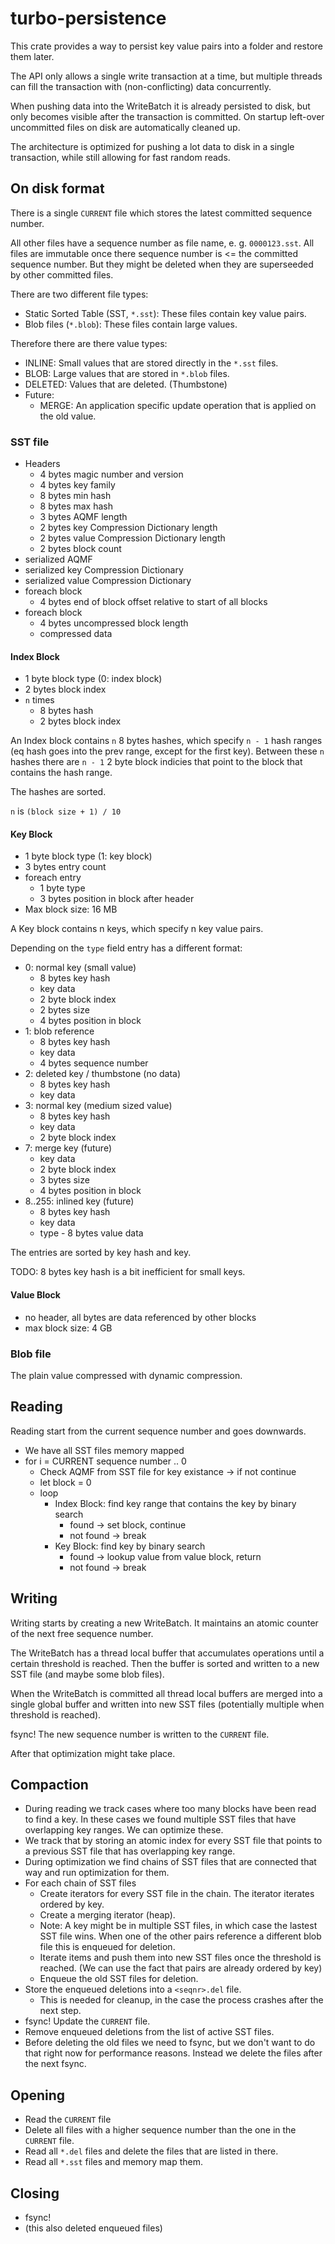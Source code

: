 # turbo-persistence

This crate provides a way to persist key value pairs into a folder and restore them later.

The API only allows a single write transaction at a time, but multiple threads can fill the transaction with (non-conflicting) data concurrently.

When pushing data into the WriteBatch it is already persisted to disk, but only becomes visible after the transaction is committed. On startup left-over uncommitted files on disk are automatically cleaned up.

The architecture is optimized for pushing a lot data to disk in a single transaction, while still allowing for fast random reads.

## On disk format

There is a single `CURRENT` file which stores the latest committed sequence number.

All other files have a sequence number as file name, e. g. `0000123.sst`. All files are immutable once there sequence number is <= the committed sequence number. But they might be deleted when they are superseeded by other committed files.

There are two different file types:

* Static Sorted Table (SST, `*.sst`): These files contain key value pairs.
* Blob files (`*.blob`): These files contain large values.

Therefore there are there value types:

* INLINE: Small values that are stored directly in the `*.sst` files.
* BLOB: Large values that are stored in `*.blob` files.
* DELETED: Values that are deleted. (Thumbstone)
* Future:
  * MERGE: An application specific update operation that is applied on the old value.

### SST file

* Headers
  * 4 bytes magic number and version
  * 4 bytes key family
  * 8 bytes min hash
  * 8 bytes max hash
  * 3 bytes AQMF length
  * 2 bytes key Compression Dictionary length
  * 2 bytes value Compression Dictionary length
  * 2 bytes block count
* serialized AQMF
* serialized key Compression Dictionary
* serialized value Compression Dictionary
* foreach block
  * 4 bytes end of block offset relative to start of all blocks
* foreach block
  * 4 bytes uncompressed block length
  * compressed data

#### Index Block

* 1 byte block type (0: index block)
* 2 bytes block index
* `n` times
  * 8 bytes hash
  * 2 bytes block index

An Index block contains `n` 8 bytes hashes, which specify `n - 1` hash ranges (eq hash goes into the prev range, except for the first key). Between these `n` hashes there are `n - 1` 2 byte block indicies that point to the block that contains the hash range.

The hashes are sorted.

`n` is `(block size + 1) / 10`

#### Key Block

* 1 byte block type (1: key block)
* 3 bytes entry count
* foreach entry
  * 1 byte type
  * 3 bytes position in block after header
* Max block size: 16 MB

A Key block contains n keys, which specify n key value pairs.

Depending on the `type` field entry has a different format:
* 0: normal key (small value)
  * 8 bytes key hash
  * key data
  * 2 byte block index
  * 2 bytes size
  * 4 bytes position in block
* 1: blob reference
  * 8 bytes key hash
  * key data
  * 4 bytes sequence number
* 2: deleted key / thumbstone (no data)
  * 8 bytes key hash
  * key data
* 3: normal key (medium sized value)
  * 8 bytes key hash
  * key data
  * 2 byte block index
* 7: merge key (future)
  * key data
  * 2 byte block index
  * 3 bytes size
  * 4 bytes position in block
* 8..255: inlined key (future)
  * 8 bytes key hash
  * key data
  * type - 8 bytes value data

The entries are sorted by key hash and key.

TODO: 8 bytes key hash is a bit inefficient for small keys.

#### Value Block

* no header, all bytes are data referenced by other blocks
* max block size: 4 GB

### Blob file

The plain value compressed with dynamic compression.

## Reading

Reading start from the current sequence number and goes downwards.

* We have all SST files memory mapped
* for i = CURRENT sequence number .. 0
  * Check AQMF from SST file for key existance -> if not continue
  * let block = 0
  * loop
    * Index Block: find key range that contains the key by binary search
      * found -> set block, continue
      * not found -> break
    * Key Block: find key by binary search
      * found -> lookup value from value block, return
      * not found -> break

## Writing

Writing starts by creating a new WriteBatch. It maintains an atomic counter of the next free sequence number.

The WriteBatch has a thread local buffer that accumulates operations until a certain threshold is reached. Then the buffer is sorted and written to a new SST file (and maybe some blob files).

When the WriteBatch is committed all thread local buffers are merged into a single global buffer and written into new SST files (potentially multiple when threshold is reached).

fsync! The new sequence number is written to the `CURRENT` file.

After that optimization might take place.

## Compaction

* During reading we track cases where too many blocks have been read to find a key. In these cases we found multiple SST files that have overlapping key ranges. We can optimize these.
* We track that by storing an atomic index for every SST file that points to a previous SST file that has overlapping key range.
* During optimization we find chains of SST files that are connected that way and run optimization for them.
* For each chain of SST files
  * Create iterators for every SST file in the chain. The iterator iterates ordered by key.
  * Create a merging iterator (heap).
  * Note: A key might be in multiple SST files, in which case the lastest SST file wins. When one of the other pairs reference a different blob file this is enqueued for deletion.
  * Iterate items and push them into new SST files once the threshold is reached. (We can use the fact that pairs are already ordered by key)
  * Enqueue the old SST files for deletion.
* Store the enqueued deletions into a `<seqnr>.del` file.
  * This is needed for cleanup, in the case the process crashes after the next step.
* fsync! Update the `CURRENT` file.
* Remove enqueued deletions from the list of active SST files.
* Before deleting the old files we need to fsync, but we don't want to do that right now for performance reasons. Instead we delete the files after the next fsync.

## Opening

* Read the `CURRENT` file
* Delete all files with a higher sequence number than the one in the `CURRENT` file.
* Read all `*.del` files and delete the files that are listed in there.
* Read all `*.sst` files and memory map them.

## Closing

* fsync!
* (this also deleted enqueued files)


